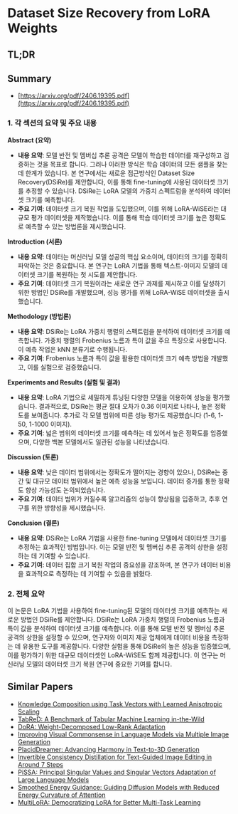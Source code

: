 # Dataset Size Recovery from LoRA Weights
## TL;DR
## Summary
- [https://arxiv.org/pdf/2406.19395.pdf](https://arxiv.org/pdf/2406.19395.pdf)

### 1. 각 섹션의 요약 및 주요 내용

**Abstract (요약)**
- **내용 요약**: 모델 반전 및 멤버십 추론 공격은 모델이 학습한 데이터를 재구성하고 검증하는 것을 목표로 합니다. 그러나 이러한 방식은 학습 데이터의 모든 샘플을 찾는 데 한계가 있습니다. 본 연구에서는 새로운 접근방식인 Dataset Size Recovery(DSiRe)를 제안합니다, 이를 통해 fine-tuning에 사용된 데이터셋 크기를 추정할 수 있습니다. DSiRe는 LoRA 모델의 가중치 스펙트럼을 분석하여 데이터셋 크기를 예측합니다.
- **주요 기여**: 데이터셋 크기 복원 작업을 도입했으며, 이를 위해 LoRA-WiSE라는 대규모 평가 데이터셋을 제작했습니다. 이를 통해 학습 데이터셋 크기를 높은 정확도로 예측할 수 있는 방법론을 제시했습니다.

**Introduction (서론)**
- **내용 요약**: 데이터는 머신러닝 모델 성공의 핵심 요소이며, 데이터의 크기를 정확히 파악하는 것은 중요합니다. 본 연구는 LoRA 기법을 통해 텍스트-이미지 모델의 데이터셋 크기를 복원하는 첫 시도를 제안합니다.
- **주요 기여**: 데이터셋 크기 복원이라는 새로운 연구 과제를 제시하고 이를 달성하기 위한 방법인 DSiRe를 개발했으며, 성능 평가를 위해 LoRA-WiSE 데이터셋을 출시했습니다.

**Methodology (방법론)**
- **내용 요약**: DSiRe는 LoRA 가중치 행렬의 스펙트럼을 분석하여 데이터셋 크기를 예측합니다. 가중치 행렬의 Frobenius 노름과 특이 값을 주요 특징으로 사용합니다. 이 예측 작업은 kNN 분류기로 수행됩니다.
- **주요 기여**: Frobenius 노름과 특이 값을 활용한 데이터셋 크기 예측 방법을 개발했고, 이를 실험으로 검증했습니다.

**Experiments and Results (실험 및 결과)**
- **내용 요약**: LoRA 기법으로 세밀하게 튜닝된 다양한 모델을 이용하여 성능을 평가했습니다. 결과적으로, DSiRe는 평균 절대 오차가 0.36 이미지로 나타나, 높은 정확도를 보여줍니다. 추가로 각 모델 범위에 따른 성능 평가도 제공했습니다 (1-6, 1-50, 1-1000 이미지).
- **주요 기여**: 넓은 범위의 데이터셋 크기를 예측하는 데 있어서 높은 정확도를 입증했으며, 다양한 백본 모델에서도 일관된 성능을 나타냈습니다.

**Discussion (토론)**
- **내용 요약**: 낮은 데이터 범위에서는 정확도가 떨어지는 경향이 있으나, DSiRe는 중간 및 대규모 데이터 범위에서 높은 예측 성능을 보입니다. 데이터 증가를 통한 정확도 향상 가능성도 논의되었습니다.
- **주요 기여**: 데이터 범위가 커질수록 알고리즘의 성능이 향상됨을 입증하고, 추후 연구를 위한 방향성을 제시했습니다.

**Conclusion (결론)**
- **내용 요약**: DSiRe는 LoRA 기법을 사용한 fine-tuning 모델에서 데이터셋 크기를 추정하는 효과적인 방법입니다. 이는 모델 반전 및 멤버십 추론 공격의 상한을 설정하는 데 기여할 수 있습니다.
- **주요 기여**: 데이터 집합 크기 복원 작업의 중요성을 강조하며, 본 연구가 데이터 비용을 효과적으로 측정하는 데 기여할 수 있음을 밝혔다.

### 2. 전체 요약

이 논문은 LoRA 기법을 사용하여 fine-tuning된 모델의 데이터셋 크기를 예측하는 새로운 방법인 DSiRe를 제안합니다. DSiRe는 LoRA 가중치 행렬의 Frobenius 노름과 특이 값을 분석하여 데이터셋 크기를 예측합니다. 이를 통해 모델 반전 및 멤버십 추론 공격의 상한을 설정할 수 있으며, 연구자와 이미지 제공 업체에게 데이터 비용을 측정하는 데 유용한 도구를 제공합니다. 다양한 실험을 통해 DSiRe의 높은 성능을 입증했으며, 이를 평가하기 위한 대규모 데이터셋인 LoRA-WiSE도 함께 제공합니다. 이 연구는 머신러닝 모델의 데이터셋 크기 복원 연구에 중요한 기여를 합니다.

## Similar Papers
- [Knowledge Composition using Task Vectors with Learned Anisotropic Scaling](2407.02880.md)
- [TabReD: A Benchmark of Tabular Machine Learning in-the-Wild](2406.19380.md)
- [DoRA: Weight-Decomposed Low-Rank Adaptation](2402.09353.md)
- [Improving Visual Commonsense in Language Models via Multiple Image Generation](2406.13621.md)
- [PlacidDreamer: Advancing Harmony in Text-to-3D Generation](2407.13976.md)
- [Invertible Consistency Distillation for Text-Guided Image Editing in Around 7 Steps](2406.14539.md)
- [PiSSA: Principal Singular Values and Singular Vectors Adaptation of Large Language Models](2404.02948.md)
- [Smoothed Energy Guidance: Guiding Diffusion Models with Reduced Energy Curvature of Attention](2408.00760.md)
- [MultiLoRA: Democratizing LoRA for Better Multi-Task Learning](2311.11501.md)
